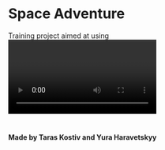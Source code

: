 # Space Adventure

Training project aimed at using <video> HTML tag gradient effect and in team using git

#

**Made by Taras Kostiv and Yura Haravetskyy**
